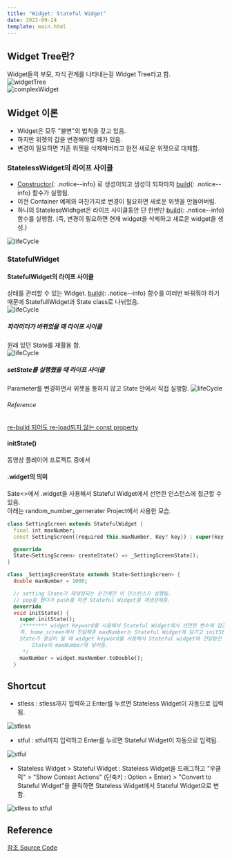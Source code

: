 ```yaml
---
title: "Widget: Stateful Widget"
date: 2022-09-24
template: main.html
---
```

## Widget Tree란?
Widget들의 부모, 자식 관계를 나타내는걸 Widget Tree라고 함.<br>
![widgetTree](/docs/assets/img/flutter/Theory/widgetTree/widgetTree.png)<br>
![complexWidget](/docs/assets/img/flutter/Theory/widgetTree/complexWidgetTree.png)<br>

## Widget 이론
- Widget은 모두 "불변"의 법칙을 갖고 있음.
- 하지만 위젯의 값을 변경해야할 때가 있음.
- 변경이 필요하면 기존 위젯을 삭제해버리고 완전 새로운 위젯으로 대체함.



### StatelessWidget의 라이프 사이클
- [Constructor](https://rookedsysc.github.io/flutter/DartGrammar/#class-기본형){: .notice--info}
로 생성이되고 생성이 되자마자 [build](https://github.com/rookedsysc/Flutter-Study/blob/main/Project/splash_screen/lib/main.dart){: .notice--info} 함수가 실행됨.
- 이전 Container 예제와 마찬가지로 변경이 필요하면 새로운 위젯을 만들어버림.
- 하나의 StatelessWidhget은 라이프 사이클동안 단 한번만 [build](https://github.com/rookedsysc/Flutter-Study/blob/main/Project/splash_screen/lib/main.dart){: .notice--info} 함수를 실행함. (즉, 변경이 필요하면 현재 widget을 삭제하고 새로운 widget을 생성.)

![lifeCycle](/docs/assets/img/flutter/Theory/statefullWidget/statelessLifeCycle.png)

### StatefulWidget

#### StatefulWidget의 라이프 사이클
상태를 관리할 수 있는 Widget. [build](https://github.com/rookedsysc/Flutter-Study/blob/main/Project/splash_screen/lib/main.dart){: .notice--info} 함수를 여러번 바꿔줘야 하기 때문에 StatefullWidget과 State class로 나뉘었음.<br>
![lifeCycle](/docs/assets/img/flutter/Theory/statefullWidget/stateFulLifeCycle.png)

##### 파라미터가 바뀌었을 때 라이프 사이클
원래 있던 State를 재활용 함.<br>
![lifeCycle](/docs/assets/img/flutter/Theory/statefullWidget/parameterDidChange.png)
##### setState를 실행했을 때 라이프 사이클
Parameter를 변경하면서 위젯을 통하지 않고 State 안에서 직접 실행함.
![lifeCycle](/docs/assets/img/flutter/Theory/statefullWidget/setState.png)

###### Reference
[re-build 되어도 re-load되지 않는 const property](http://lokigem.github.io/docs/Flutter/dartGrammar/DartGrammar/#const-re-build)

#### initState()
동영상 플레이어 프로젝트 중에서 

#### .widget의 의미
Sate<>에서 .widget을 사용해서 Stateful Widget에서 선언한 인스턴스에 접근할 수 있음.<bR>
아래는 random_number_gernerater Project에서 사용한 모습.
```dart 
class SettingScreen extends StatefulWidget {
  final int maxNumber;
  const SettingScreen({required this.maxNumber, Key? key}) : super(key: key);

  @override
  State<SettingScreen> createState() => _SettingScreenState();
}

class _SettingScreenState extends State<SettingScreen> {
  double maxNumber = 1000;

  // setting State가 재생성되는 순간에만 이 인스턴스가 실행됨.
  // pop을 했다가 push를 하면 Stateful Widget을 재생성해줌.
  @override
  void initState() {
    super.initState();
    /******** widget Keyword를 사용해서 Stateful Widget에서 선언한 변수에 접근이 가능함.
    즉, home_screen에서 전달해준 maxNumber는 Stateful Widget에 담기고 initState()로
    State가 생성이 될 때 widget keyword를 사용해서 Stateful widget에 전달받은 maxNumber를
        State의 maxNumber에 넣어줌.
     */
    maxNumber = widget.maxNumber.toDouble();
  }
```
## Shortcut
- stless : stless까지 입력하고 Enter를 누르면 Stateless Widget이 자동으로 입력됨.

![stless](/docs/assets/img/flutter/Theory/statefullWidget/stless.gif)

- stful : stful까지 입력하고 Enter를 누르면 Stateful Widget이 자동으로 입력됨.

![stful](/docs/assets/img/flutter/Theory/statefullWidget/stful.gif)

- Stateless Widget > Stateful Widget : Stateless Widget을 드래그하고 "우클릭" > "Show Context Actions" (단축키 : Option + Enter) > "Convert to Stateful Widget"을 클릭하면 Stateless Widget에서 Stateful Widget으로 변함.

![stless to stful](/docs/assets/img/flutter/Theory/statefullWidget/stlessToStful.gif)

## Reference
[참조 Source Code](https://github.com/rookedsysc/Flutter-Study/blob/main/Project/flutter-lv1-theory-statefulwidget-before-main/lib/screen/home_screen.dart)
